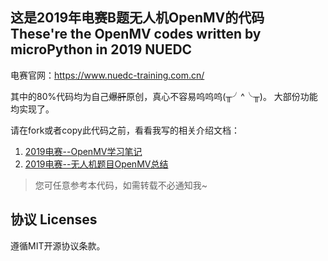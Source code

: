 ## 这是2019年电赛B题无人机OpenMV的代码 <br> These're the OpenMV codes written by microPython in 2019 NUEDC 

电赛官网：<https://www.nuedc-training.com.cn/>

其中的80%代码均为自己~~爆肝~~原创，真心不容易呜呜呜(╥╯^╰╥)。
大部份功能均实现了。

请在fork或者copy此代码之前，看看我写的相关介绍文档：

1. [2019电赛--OpenMV学习笔记](https://sublimerui.top/archives/f10b0e1a.html)
2. [2019电赛--无人机题目OpenMV总结](https://sublimerui.top/archives/d508d500.html)

>您可任意参考本代码，如需转载不必通知我~

## 协议 Licenses

遵循MIT开源协议条款。

